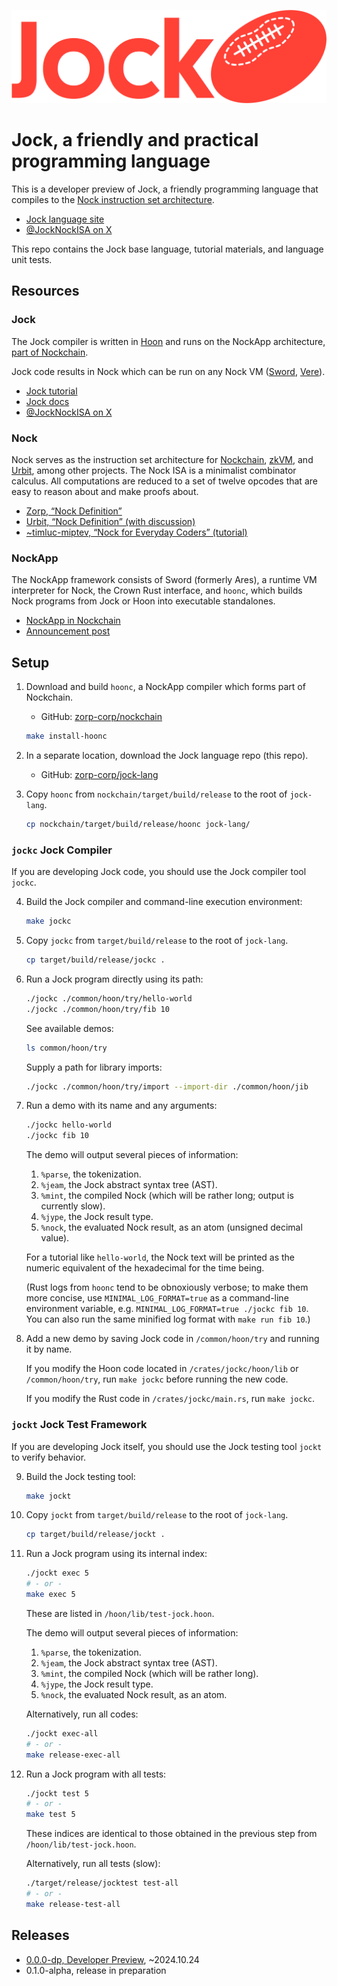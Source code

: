 ![](./img/wordmark-logo.png)

# Jock, a friendly and practical programming language

This is a developer preview of Jock, a friendly programming language that compiles to the [Nock instruction set architecture](#nock).

- [Jock language site](https://jock.org)
- [@JockNockISA on X](https://x.com/JockNockISA)

This repo contains the Jock base language, tutorial materials, and language unit tests.

## Resources

### Jock

The Jock compiler is written in [Hoon](https://docs.urbit.org) and runs on the NockApp architecture, [part of Nockchain](https://github.com/zorp-corp/nockchain).

Jock code results in Nock which can be run on any Nock VM ([Sword](https://github.com/zorp-corp/sword), [Vere](https://github.com/urbit/vere)).

- [Jock tutorial](https://docs.jock.org/getting-started)
- [Jock docs](https://docs.jock.org)
- [@JockNockISA on X](https://x.com/JockNockISA)

### Nock

Nock serves as the instruction set architecture for [Nockchain](https://nockchain.org), [zkVM](https://zorp.io/), and [Urbit](https://urbit.org), among other projects.  The Nock ISA is a minimalist combinator calculus.  All computations are reduced to a set of twelve opcodes that are easy to reason about and make proofs about.

- [Zorp, “Nock Definition”](https://zorp.io/nock/)
- [Urbit, “Nock Definition” (with discussion)](https://docs.urbit.org/language/nock/reference/definition)
- [~timluc-miptev, “Nock for Everyday Coders” (tutorial)](https://blog.timlucmiptev.space/part1.html)

### NockApp

The NockApp framework consists of Sword (formerly Ares), a runtime VM interpreter for Nock, the Crown Rust interface, and `hoonc`, which builds Nock programs from Jock or Hoon into executable standalones.

- [NockApp in Nockchain](https://github.com/zorp-corp/nockchain)
- [Announcement post](https://zorp.io/blog/nockapp-dev-alpha)

## Setup

1. Download and build `hoonc`, a NockApp compiler which forms part of Nockchain.

    - ​GitHub:  [zorp-corp/nockchain](https://github.com/zorp-corp/nockchain)

    ```sh
    make install-hoonc
    ```

2. In a separate location, download the Jock language repo (this repo).

    - ​GitHub:  [zorp-corp/jock-lang](https://github.com/zorp-corp/jock-lang)

3. Copy `hoonc` from `nockchain/target/build/release` to the root of `jock-lang`.

    ```sh
    cp nockchain/target/build/release/hoonc jock-lang/
    ```

### `jockc` Jock Compiler

If you are developing Jock code, you should use the Jock compiler tool `jockc`.

4. Build the Jock compiler and command-line execution environment:

    ```sh
    make jockc
    ```

5. Copy `jockc` from `target/build/release` to the root of `jock-lang`.

    ```sh
    cp target/build/release/jockc .
    ```

6. Run a Jock program directly using its path:

    ```sh
    ./jockc ./common/hoon/try/hello-world
    ./jockc ./common/hoon/try/fib 10
    ```

    See available demos:

    ```sh
    ls common/hoon/try
    ```

    Supply a path for library imports:

    ```sh
    ./jockc ./common/hoon/try/import --import-dir ./common/hoon/jib
    ```

7. Run a demo with its name and any arguments:

    ```sh
    ./jockc hello-world
    ./jockc fib 10
    ```

    The demo will output several pieces of information:

    1. `%parse`, the tokenization.
    2. `%jeam`, the Jock abstract syntax tree (AST).
    3. `%mint`, the compiled Nock (which will be rather long; output is currently slow).
    4. `%jype`, the Jock result type.
    5. `%nock`, the evaluated Nock result, as an atom (unsigned decimal value).

    For a tutorial like `hello-world`, the Nock text will be printed as the numeric equivalent of the hexadecimal for the time being.

    (Rust logs from `hoonc` tend to be obnoxiously verbose; to make them more concise, use `MINIMAL_LOG_FORMAT=true` as a command-line environment variable, e.g. `MINIMAL_LOG_FORMAT=true ./jockc fib 10`.  You can also run the same minified log format with `make run fib 10`.)

8. Add a new demo by saving Jock code in `/common/hoon/try` and running it by name.

    If you modify the Hoon code located in `/crates/jockc/hoon/lib` or `/common/hoon/try`, run `make jockc` before running the new code.

    If you modify the Rust code in `/crates/jockc/main.rs`, run `make jockc`.

### `jockt` Jock Test Framework

If you are developing Jock itself, you should use the Jock testing tool `jockt` to verify behavior.

9. Build the Jock testing tool:

    ```sh
    make jockt
    ```

10. Copy `jockt` from `target/build/release` to the root of `jock-lang`.

    ```sh
    cp target/build/release/jockt .
    ```

11. Run a Jock program using its internal index:

    ```sh
    ./jockt exec 5
    # - or -
    make exec 5
    ```

    These are listed in `/hoon/lib/test-jock.hoon`.

    The demo will output several pieces of information:

    1. `%parse`, the tokenization.
    2. `%jeam`, the Jock abstract syntax tree (AST).
    3. `%mint`, the compiled Nock (which will be rather long).
    4. `%jype`, the Jock result type.
    5. `%nock`, the evaluated Nock result, as an atom.

    Alternatively, run all codes:

    ```sh
    ./jockt exec-all
    # - or -
    make release-exec-all
    ```

12. Run a Jock program with all tests:

    ```sh
    ./jockt test 5
    # - or -
    make test 5
    ```

    These indices are identical to those obtained in the previous step from `/hoon/lib/test-jock.hoon`.

    Alternatively, run all tests (slow):

    ```sh
    ./target/release/jocktest test-all
    # - or -
    make release-test-all
    ```

## Releases

- [0.0.0-dp, Developer Preview](https://zorp.io/blog/jock), ~2024.10.24
- 0.1.0-alpha, release in preparation
